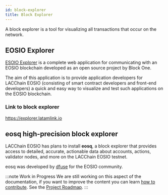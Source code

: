 ```yaml
---
id: block-explorer
title: Block Explorer
---
```


A block explorer is a tool for visualizing all transactions that occur on the network. 

## EOSIO Explorer
[ESOIO Explorer](https://github.com/EOSIO/eosio-explorer) is a complete web application for communicating with an EOSIO blockchain developed as an open source project by Block One.

The aim of this application is to provide application developers for LACChain EOSIO (consisting of smart contract developers and front-end developers) a quick and easy way to visualize and test such applications on the EOSIO blockchain.

### Link to block explorer
https://explorer.latamlink.io

## eosq high-precision block explorer
LACChain EOSIO has plans to install  **eosq**, a block explorer that provides access to detailed, accurate, actionable data about accounts, actions, validator nodes, and more on the LACChain EOSIO testnet.

eosq was developed by [dfuse](https://www.dfuse.io/) for the EOSIO community.

:::note Work in Progress
We are still working on this aspect of the documentation, if you want to improve the content you can learn [how to contribute](../guides/contribute). See the [Project Roadmap](../roadmap).
:::